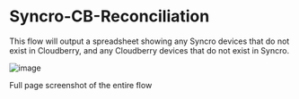 # Syncro-CB-Reconciliation

This flow will output a spreadsheet showing any Syncro devices that do not exist in Cloudberry, and any Cloudberry devices that do not exist in Syncro.

![image](https://user-images.githubusercontent.com/49880736/122794999-da04ce80-d28a-11eb-942d-e58bd4de0a26.png)

Full page screenshot of the entire flow

